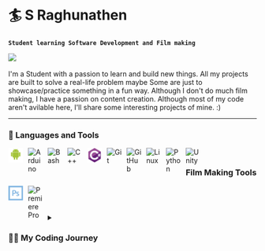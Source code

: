 # 🏄 S Raghunathen

**`Student learning Software Development and Film making`**

![](https://komarev.com/ghpvc/?username=Raghunathen)

I'm a Student with a passion to learn and build new things. All my projects are built to solve a real-life problem maybe Some are just to showcase/practice something in a fun way. Although I don't do much film making, I have a passion on content creation. Although most of my code aren't avilable here, I'll share some interesting projects of mine. :)

---

### 🧰 Languages and Tools


<img align="left" alt="Android" width="30px" style="padding-right:10px;" src="https://raw.githubusercontent.com/devicons/devicon/master/icons/android/android-original-wordmark.svg" />
<img align="left" alt="Arduino" width="30px" style="padding-right:10px;" src="https://cdn.worldvectorlogo.com/logos/arduino-1.svg" />
<img align="left" alt="Bash" width="30px" style="padding-right:10px;" src="https://cdn.jsdelivr.net/gh/devicons/devicon/icons/bash/bash-original.svg" />
<img align="left" alt="C++" width="30px" style="padding-right:10px;" src="https://cdn.jsdelivr.net/gh/devicons/devicon/icons/cplusplus/cplusplus-line.svg" />
<img align="left" alt="C#" width="30px" style="padding-right:10px;" src="https://raw.githubusercontent.com/devicons/devicon/master/icons/csharp/csharp-original.svg"  />

<img align="left" alt="Git" width="30px" style="padding-right:10px;" src="https://cdn.jsdelivr.net/gh/devicons/devicon/icons/git/git-original.svg" />
<img align="left" alt="GitHub" width="30px" style="padding-right:10px;" src="https://cdn.jsdelivr.net/gh/devicons/devicon/icons/github/github-original.svg" />
<img align="left" alt="Linux" width="30px" style="padding-right:10px;" src="https://cdn.jsdelivr.net/gh/devicons/devicon/icons/linux/linux-original.svg" />
<img align="left" alt="Python" width="30px" style="padding-right:10px;" src="https://cdn.jsdelivr.net/gh/devicons/devicon/icons/python/python-plain.svg" />
<img align="left" alt="Unity" width="30px" style="padding-right:10px;" src="https://www.vectorlogo.zone/logos/unity3d/unity3d-icon.svg" />



<br />


### Film Making Tools

<img align="left" alt="Photoshop" width="30px" style="padding-right:10px;" src="https://raw.githubusercontent.com/devicons/devicon/master/icons/photoshop/photoshop-line.svg" />
<img align="left" alt="Premiere Pro" width="30px" style="padding-right:10px;" src="https://cdn.jsdelivr.net/gh/devicons/devicon/icons/premierepro/premierepro-original.svg" />

<br />

#

<details>
 <summary><h3>👨‍💻 My Coding Journey</h3></summary>
   I started my coding journey as a 5th Grade student with a passion to create new things and make life easier. I started to learn Windows Batch Script and later moved on to different high level languages. I was the leader of the "Techie Club" in my middle school and guided and won many contests with them. One of it being an World Website Making Competition. Although my hardware skills aren't that good, I have participated and won many Robotics contests in the state. My Journey is driven by my constant passion to learn new things and I hope it stays with me forever. 

